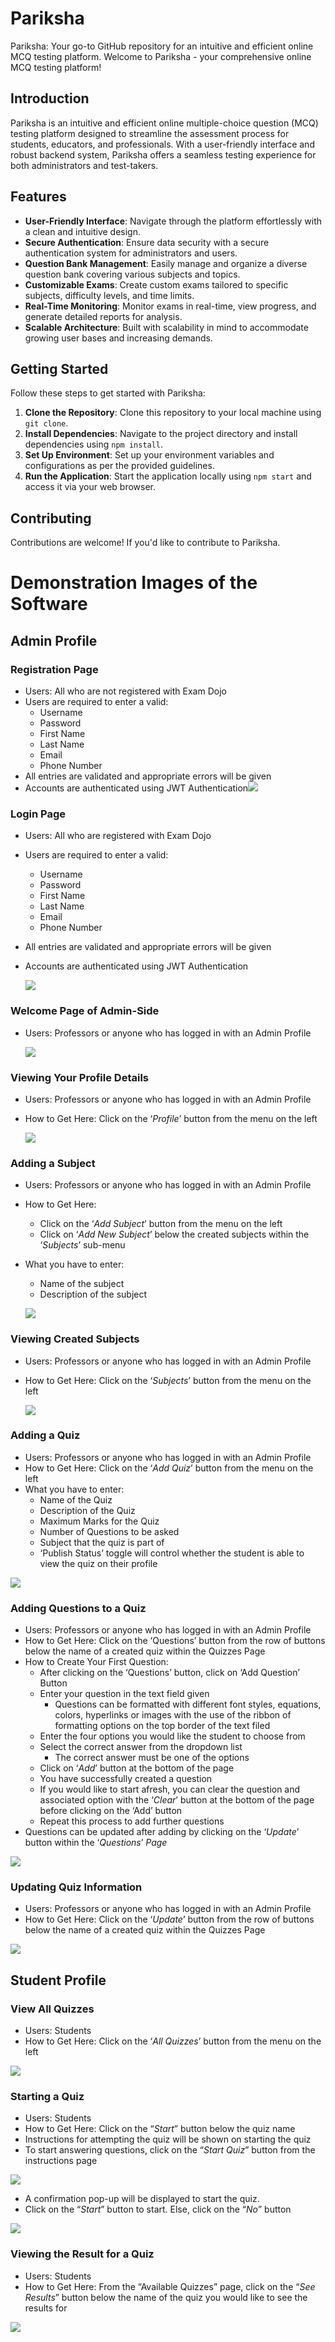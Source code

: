 # Pariksha
Pariksha: Your go-to GitHub repository for an intuitive and efficient online MCQ testing platform.
Welcome to Pariksha - your comprehensive online MCQ testing platform!

## Introduction
Pariksha is an intuitive and efficient online multiple-choice question (MCQ) testing platform designed to streamline the assessment process for students, educators, and professionals. With a user-friendly interface and robust backend system, Pariksha offers a seamless testing experience for both administrators and test-takers.

## Features
- **User-Friendly Interface**: Navigate through the platform effortlessly with a clean and intuitive design.
- **Secure Authentication**: Ensure data security with a secure authentication system for administrators and users.
- **Question Bank Management**: Easily manage and organize a diverse question bank covering various subjects and topics.
- **Customizable Exams**: Create custom exams tailored to specific subjects, difficulty levels, and time limits.
- **Real-Time Monitoring**: Monitor exams in real-time, view progress, and generate detailed reports for analysis.
- **Scalable Architecture**: Built with scalability in mind to accommodate growing user bases and increasing demands.

## Getting Started
Follow these steps to get started with Pariksha:
1. **Clone the Repository**: Clone this repository to your local machine using `git clone`.
2. **Install Dependencies**: Navigate to the project directory and install dependencies using `npm install`.
3. **Set Up Environment**: Set up your environment variables and configurations as per the provided guidelines.
4. **Run the Application**: Start the application locally using `npm start` and access it via your web browser.

## Contributing
Contributions are welcome! If you'd like to contribute to Pariksha.

# Demonstration Images of the Software

## Admin Profile

### Registration Page
- Users: All who are not registered with Exam Dojo
- Users are required to enter a valid:
  - Username
  - Password
  - First Name
  - Last Name
  - Email
  - Phone Number
- All entries are validated and appropriate errors will be given
- Accounts are authenticated using JWT Authentication![](https://github.com/Akshay-Dharmik7/Pariksha/blob/master/SS/registration.png)

### Login Page
- Users: All who are registered with Exam Dojo
- Users are required to enter a valid:
  - Username
  - Password
  - First Name
  - Last Name
  - Email
  - Phone Number
- All entries are validated and appropriate errors will be given
- Accounts are authenticated using JWT Authentication

  ![](https://github.com/Akshay-Dharmik7/Pariksha/blob/master/SS/admin_login.png)

### Welcome Page of Admin-Side
- Users: Professors or anyone who has logged in with an Admin Profile
  
  ![](https://github.com/Akshay-Dharmik7/Pariksha/blob/master/SS/admin_home.png)


### Viewing Your Profile Details
- Users: Professors or anyone who has logged in with an Admin Profile
- How to Get Here: Click on the ‘*Profile*’ button from the menu on the left

  ![](https://github.com/Akshay-Dharmik7/Pariksha/blob/master/SS/admin_profile.png)


### Adding a Subject
- Users: Professors or anyone who has logged in with an Admin Profile
- How to Get Here: 
  - Click on the ‘*Add Subject*’ button from the menu on the left
  - Click on ‘*Add New Subject*’ below the created subjects within the ‘*Subjects*’ sub-menu
- What you have to enter:
  - Name of the subject
  - Description of the subject
 
  ![](https://github.com/Akshay-Dharmik7/Pariksha/blob/master/SS/add_category.png)

### Viewing Created Subjects
- Users: Professors or anyone who has logged in with an Admin Profile
- How to Get Here: Click on the ‘*Subjects*’ button from the menu on the left

  ![](https://github.com/Akshay-Dharmik7/Pariksha/blob/master/SS/available_category.png)

### Adding a Quiz
- Users: Professors or anyone who has logged in with an Admin Profile
- How to Get Here: Click on the ‘*Add Quiz*’ button from the menu on the left
- What you have to enter:
  - Name of the Quiz
  - Description of the Quiz
  - Maximum Marks for the Quiz
  - Number of Questions to be asked
  - Subject that the quiz is part of
  - ‘Publish Status’ toggle will control whether the student is able to view the quiz on their profile

![](https://github.com/Akshay-Dharmik7/Pariksha/blob/master/SS/add_quiz.png)

### Adding Questions to a Quiz
- Users: Professors or anyone who has logged in with an Admin Profile
- How to Get Here: Click on the ‘Questions’ button from the row of buttons below the name of a created quiz within the Quizzes Page
- How to Create Your First Question:
  - After clicking on the ‘Questions’ button, click on ‘Add Question’ Button
  - Enter your question in the text field given
    - Questions can be formatted with different font styles, equations, colors, hyperlinks or images with the use of the ribbon of formatting options on the top border of the text filed
  - Enter the four options you would like the student to choose from
  - Select the correct answer from the dropdown list
    - The correct answer must be one of the options
  - Click on ‘*Add*’ button at the bottom of the page
  - You have successfully created a question
  - If you would like to start afresh, you can clear the question and associated option with the ‘*Clear*’ button at the bottom of the page before clicking on the ‘Add’ button
  - Repeat this process to add further questions
- Questions can be updated after adding by clicking on the ‘*Update*’ button within the ‘*Questions*’ *Page*

![](https://github.com/Akshay-Dharmik7/Pariksha/blob/master/SS/add_question.png)

### Updating Quiz Information
- Users: Professors or anyone who has logged in with an Admin Profile
- How to Get Here: Click on the ‘*Update*’ button from the row of buttons below the name of a created quiz within the Quizzes Page

![](https://github.com/Akshay-Dharmik7/Pariksha/blob/master/SS/total_quiz.png)


## Student Profile

### View All Quizzes
- Users: Students
- How to Get Here: Click on the ‘*All Quizzes*’ button from the menu on the left

![](https://github.com/Akshay-Dharmik7/Pariksha/blob/master/SS/clint_home.png)


  ### Starting a Quiz
- Users: Students
- How to Get Here: Click on the “*Start*” button below the quiz name
- Instructions for attempting the quiz will be shown on starting the quiz
- To start answering questions, click on the “*Start Quiz*” button from the instructions page

![](https://github.com/Akshay-Dharmik7/Pariksha/blob/master/SS/quiz_page.png)

- A confirmation pop-up will be displayed to start the quiz.
- Click on the “*Start*” button to start. Else, click on the “*No*” button

![](https://github.com/Akshay-Dharmik7/Pariksha/blob/master/SS/quiz_start.png)  

### Viewing the Result for a Quiz
- Users: Students
- How to Get Here: From the “Available Quizzes” page, click on the “*See Results*” button below the name of the quiz you would like to see the results for

 ![](https://github.com/Akshay-Dharmik7/Pariksha/blob/master/SS/result_page.png)   
